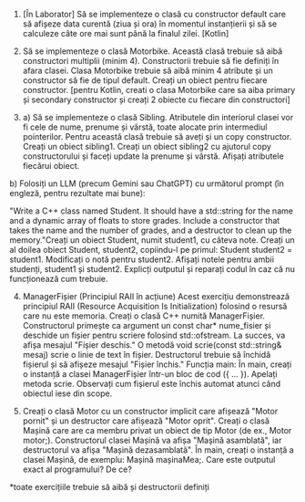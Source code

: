 1. [În Laborator] Să se implementeze o clasă cu constructor default care să afișeze data curentă (ziua și ora) în momentul instanțierii și să se calculeze câte ore mai sunt până la finalul zilei. [Kotlin]

2. Să se implementeze o clasă Motorbike. Această clasă trebuie să aibă constructori multiplii (minim 4). Constructorii trebuie să fie definiți în afara clasei. Clasa Motorbike trebuie să aibă minim 4 atribute și un constructor să fie de tipul default. Creați un obiect pentru fiecare constructor.  [pentru Kotlin, creati o clasa Motorbike care sa aiba primary și secondary constructor și creați 2 obiecte cu fiecare din constructori]

3. a) Să se implementeze o clasă Sibling. Atributele din interiorul clasei vor fi cele de nume,  prenume și vârstă, toate alocate prin intermediul pointerilor. Pentru această clasă trebuie să aveți și un copy constructor. Creați un obiect sibling1. Creați un obiect sibling2 cu ajutorul copy constructorului și faceți update la prenume și vârstă. Afișați atributele fiecărui obiect.

b) Folosiți un LLM (precum Gemini sau ChatGPT) cu următorul prompt (în engleză, pentru rezultate mai bune):

"Write a C++ class named Student. It should have a std::string for the name and a dynamic array of floats to store grades. Include a constructor that takes the name and the number of grades, and a destructor to clean up the memory."Creați un obiect Student, numit student1, cu câteva note. Creați un al doilea obiect Student, student2, copiindu-l pe primul: Student student2 = student1. Modificați o notă pentru student2. Afișați notele pentru ambii studenți, student1 și student2. Explicți outputul și reparați codul în caz că nu funcționează cum trebuie.

4. ManagerFișier (Principiul RAII în acțiune)
Acest exercițiu demonstrează principiul RAII (Resource Acquisition Is Initialization) folosind o resursă care nu este memoria. Creați o clasă C++ numită ManagerFișier. Constructorul primește ca argument un const char* nume_fisier și deschide un fișier pentru scriere folosind std::ofstream. La succes, va afișa mesajul "Fișier deschis." O metodă void scrie(const std::string& mesaj) scrie o linie de text în fișier. Destructorul trebuie să închidă fișierul și să afișeze mesajul "Fișier închis." Funcția main: În main, creați o instanță a clasei ManagerFișier într-un bloc de cod ({ ... }). Apelați metoda scrie. Observați cum fișierul este închis automat atunci când obiectul iese din scope.

5. Creați o clasă Motor cu un constructor implicit care afișează "Motor pornit" și un destructor care afișează "Motor oprit".
Creați o clasă Mașină care are ca membru privat un obiect de tip Motor (de ex., Motor motor;).
Constructorul clasei Mașină va afișa "Mașină asamblată", iar destructorul va afișa "Mașină dezasamblată".
În main, creați o instanță a clasei Mașină, de exemplu: Mașină mașinaMea;.
Care este outputul exact al programului? De ce?

*toate exercițiile trebuie să aibă și destructorii definiți

